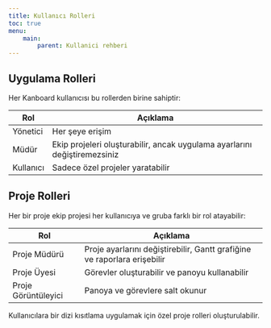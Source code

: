 ```yaml
---
title: Kullanıcı Rolleri
toc: true
menu:
    main:
        parent: Kullanici rehberi
---
```


Uygulama Rolleri
----------------

Her Kanboard kullanıcısı bu rollerden birine sahiptir:

| Rol        | Açıklama                                                                  |
|------------|---------------------------------------------------------------------------|
| Yönetici   | Her şeye erişim                                                           |
| Müdür      | Ekip projeleri oluşturabilir, ancak uygulama ayarlarını değiştiremezsiniz |
| Kullanıcı  | Sadece özel projeler yaratabilir                                          |

Proje Rolleri
-------------

Her bir proje ekip projesi her kullanıcıya ve gruba farklı bir rol atayabilir:

| Rol                 | Açıklama                                                                  |
|---------------------|---------------------------------------------------------------------------|
| Proje Müdürü        | Proje ayarlarını değiştirebilir, Gantt grafiğine ve raporlara erişebilir  |
| Proje Üyesi         | Görevler oluşturabilir ve panoyu kullanabilir                             |
| Proje Görüntüleyici | Panoya ve görevlere salt okunur                                           |

Kullanıcılara bir dizi kısıtlama uygulamak için özel proje rolleri oluşturulabilir.
